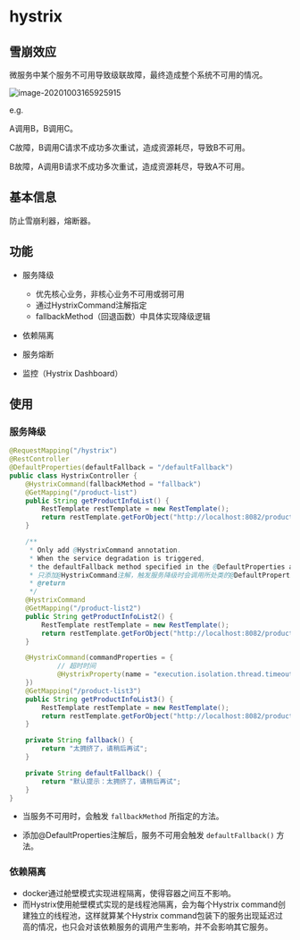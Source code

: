 # hystrix



## 雪崩效应

微服务中某个服务不可用导致级联故障，最终造成整个系统不可用的情况。

![image-20201003165925915](https://image-hosting.jellyfishmix.com/20201003165925.png)

e.g.

A调用B，B调用C。

C故障，B调用C请求不成功多次重试，造成资源耗尽，导致B不可用。

B故障，A调用B请求不成功多次重试，造成资源耗尽，导致A不可用。



## 基本信息

防止雪崩利器，熔断器。



## 功能

- 服务降级
  - 优先核心业务，非核心业务不可用或弱可用
  - 通过HystrixCommand注解指定
  - fallbackMethod（回退函数）中具体实现降级逻辑

- 依赖隔离
- 服务熔断
- 监控（Hystrix Dashboard）



## 使用

### 服务降级

```java
@RequestMapping("/hystrix")
@RestController
@DefaultProperties(defaultFallback = "/defaultFallback")
public class HystrixController {
    @HystrixCommand(fallbackMethod = "fallback")
    @GetMapping("/product-list")
    public String getProductInfoList() {
        RestTemplate restTemplate = new RestTemplate();
        return restTemplate.getForObject("http://localhost:8082/product/list", String.class);
    }

    /**
     * Only add @HystrixCommand annotation.
     * When the service degradation is triggered,
     * the defaultFallback method specified in the @DefaultProperties annotation of the class of the method is called.
     * 只添加@HystrixCommand注解，触发服务降级时会调用所处类的@DefaultProperties注解中指定的defaultFallback方法
     * @return
     */
    @HystrixCommand
    @GetMapping("/product-list2")
    public String getProductInfoList2() {
        RestTemplate restTemplate = new RestTemplate();
        return restTemplate.getForObject("http://localhost:8082/product/list", String.class);
    }

    @HystrixCommand(commandProperties = {
            // 超时时间
            @HystrixProperty(name = "execution.isolation.thread.timeoutInMilliseconds", value = "3000")
    })
    @GetMapping("/product-list3")
    public String getProductInfoList3() {
        RestTemplate restTemplate = new RestTemplate();
        return restTemplate.getForObject("http://localhost:8082/product/list", String.class);
    }

    private String fallback() {
        return "太拥挤了，请稍后再试";
    }

    private String defaultFallback() {
        return "默认提示：太拥挤了，请稍后再试";
    }
}
```

- 当服务不可用时，会触发 `fallbackMethod` 所指定的方法。

- 添加@DefaultProperties注解后，服务不可用会触发 `defaultFallback()` 方法。

### 依赖隔离

- docker通过舱壁模式实现进程隔离，使得容器之间互不影响。
- 而Hystrix使用舱壁模式实现的是线程池隔离，会为每个Hystrix command创建独立的线程池，这样就算某个Hystrix command包装下的服务出现延迟过高的情况，也只会对该依赖服务的调用产生影响，并不会影响其它服务。



